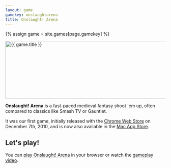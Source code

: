 ```yaml
---
layout: game
gamekey: onslaughtarena
title: Onslaught! Arena
---
```

{% assign game = site.games[page.gamekey] %}

<a href="http://arcade.lostdecadegames.com/onslaught_arena/">
	<img alt="{{ game.title }}" src="/media/images/games/{{ page.gamekey }}/promo-560x180.png" width="560" height="180">
</a>

**Onslaught! Arena** is a fast-paced medieval fantasy shoot 'em up, often compared to classics like Smash TV or Gauntlet.

It was our first game, initially released with the [Chrome Web Store][1] on December 7th, 2010, and is now also available in the [Mac App Store][2].

## Let's play!

You can [play Onslaught! Arena][3] in your browser or watch the [gameplay video][4].

[1]: https://chrome.google.com/webstore/detail/khodnfbkbanejphecblcofbghjdgfaih
[2]: http://itunes.apple.com/us/app/onslaught-arena/id418268106
[3]: http://arcade.lostdecadegames.com/onslaught_arena/
[4]: http://www.youtube.com/watch?v=AJscBSbc-aA
